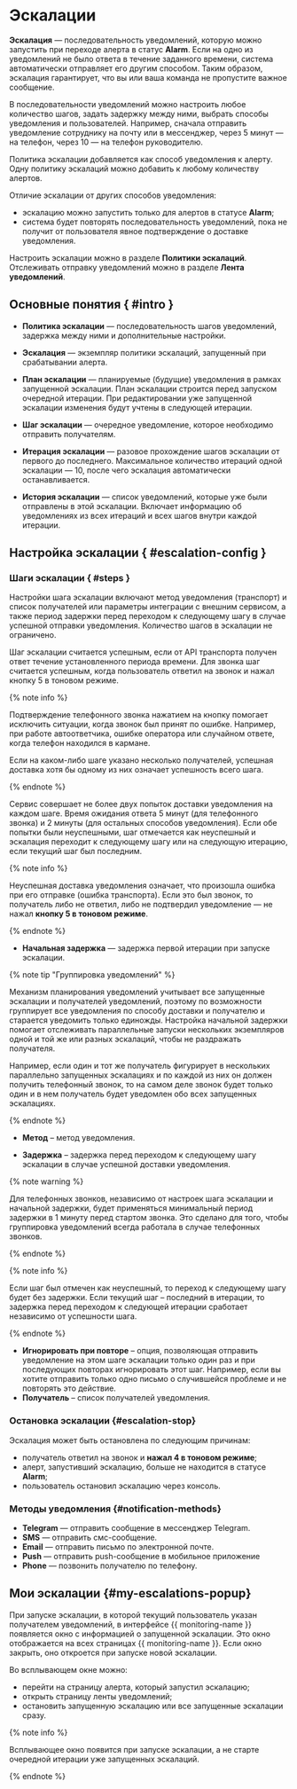 # Эскалации

**Эскалация** — последовательность уведомлений, которую можно запустить при переходе алерта в статус **Alarm**. Если на одно из уведомлений не было ответа в течение заданного времени, система автоматически отправляет его другим способом. Таким образом, эскалация гарантирует, что вы или ваша команда не пропустите важное сообщение.

В последовательности уведомлений можно настроить любое количество шагов, задать задержку между ними, выбрать способы уведомления и пользователей. Например, сначала отправить уведомление сотруднику на почту или в мессенджер, через 5 минут — на телефон, через 10 — на телефон руководителю.

Политика эскалации добавляется как способ уведомления к алерту. Одну политику эскалаций можно добавить к любому количеству алертов.

Отличие эскалации от других способов уведомления:

* эскалацию можно запустить только для алертов в статусе **Alarm**;
* система будет повторять последовательность уведомлений, пока не получит от пользователя явное подтверждение о доставке уведомления.

Настроить эскалации можно в разделе **Политики эскалаций**. Отслеживать отправку уведомлений можно в разделе **Лента уведомлений**.

## Основные понятия { #intro }

* **Политика эскалации** — последовательность шагов уведомлений, задержка между ними и дополнительные настройки.

* **Эскалация** — экземпляр политики эскалаций, запущенный при срабатывании алерта.

* **План эскалации** — планируемые (будущие) уведомления в рамках запущенной эскалации. План эскалации строится перед запуском очередной итерации. При редактировании уже запущенной эскалации изменения будут учтены в следующей итерации.

* **Шаг эскалации** — очередное уведомление, которое необходимо отправить получателям.

* **Итерация эскалации** — разовое прохождение шагов эскалации от первого до последнего. Максимальное количество итераций одной эскалации — 10, после чего эскалация автоматически останавливается.

* **История эскалации** — список уведомлений, которые уже были отправлены в этой эскалации. Включает информацию об уведомлениях из всех итераций и всех шагов внутри каждой итерации.

## Настройка эскалации { #escalation-config }

### Шаги эскалации { #steps }

Настройки шага эскалации включают метод уведомления (транспорт) и список получателей или параметры интеграции с внешним сервисом, а также период задержки перед переходом к следующему шагу в случае успешной отправки уведомления. Количество шагов в эскалации не ограничено.

Шаг эскалации считается успешным, если от API транспорта получен ответ течение установленного периода времени. Для звонка шаг считается успешным, когда пользователь ответил на звонок и нажал кнопку 5 в тоновом режиме.

{% note info %}

Подтверждение телефонного звонка нажатием на кнопку помогает исключить ситуации, когда звонок был принят по ошибке. Например, при работе автоответчика, ошибке оператора или случайном ответе, когда телефон находился в кармане.

Если на каком-либо шаге указано несколько получателей, успешная доставка хотя бы одному из них означает успешность всего шага.

{% endnote %}

Сервис совершает не более двух попыток доставки уведомления на каждом шаге. Время ожидания ответа 5 минут (для телефонного звонка) и 2 минуты (для остальных способов уведомления). Если обе попытки были неуспешными, шаг отмечается как неуспешный и эскалация переходит к следующему шагу или на следующую итерацию, если текущий шаг был последним.

{% note info %}

Неуспешная доставка уведомления означает, что произошла ошибка при его отправке (ошибка транспорта). Если это был звонок, то получатель либо не ответил, либо не подтвердил уведомление — не нажал **кнопку 5 в тоновом режиме**.

{% endnote %}

* **Начальная задержка** — задержка первой итерации при запуске эскалации.

{% note tip "Группировка уведомлений" %}

Механизм планирования уведомлений учитывает все запущенные эскалации и получателей уведомлений, поэтому по возможности группирует все уведомления по способу доставки и получателю и старается уведомить только единожды. Настройка начальной задержки помогает отслеживать параллельные запуски нескольких экземпляров одной и той же или разных эскалаций, чтобы не раздражать получателя.

Например, если один и тот же получатель фигурирует в нескольких параллельно запущенных эскалациях и по каждой из них он должен получить телефонный звонок, то на самом деле звонок будет только один и в нем получатель будет уведомлен обо всех запущенных эскалациях.

{% endnote %}

* **Метод** – метод уведомления.

* **Задержка** – задержка перед переходом к следующему шагу эскалации в случае успешной доставки уведомления.

{% note warning %}

Для телефонных звонков, независимо от настроек шага эскалации и начальной задержки, будет применяться минимальный период задержки в 1 минуту перед стартом звонка. Это сделано для того, чтобы группировка уведомлений всегда работала в случае телефонных звонков.

{% endnote %}

{% note info %}

Если шаг был отмечен как неуспешный, то переход к следующему шагу будет без задержки. Если текущий шаг – последний в итерации, то задержка перед переходом к следующей итерации сработает независимо от успешности шага.

{% endnote %}

* **Игнорировать при повторе** – опция, позволяющая отправить уведомление на этом шаге эскалации только один раз и при последующих повторах игнорировать этот шаг. Например, если вы хотите отправить только одно письмо о случившейся проблеме и не повторять это действие.
* **Получатель** – список получателей уведомления.

### Остановка эскалации {#escalation-stop}

Эскалация может быть остановлена по следующим причинам:

* получатель ответил на звонок и **нажал 4 в тоновом режиме**;
* алерт, запустивший эскалацию, больше не находится в статусе **Alarm**;
* пользователь остановил эскалацию через консоль.

### Методы уведомления {#notification-methods}

* **Telegram** — отправить сообщение в мессенджер Telegram.
* **SMS** — отправить смс-сообщение.
* **Email** — отправить письмо по электронной почте.
* **Push** — отправить push-сообщение в мобильное приложение
* **Phone** — позвонить получателю по телефону.

## Мои эскалации {#my-escalations-popup}

При запуске эскалации, в которой текущий пользователь указан получателем уведомлений, в интерфейсе {{ monitoring-name }} появляется окно с информацией о запущенной эскалации. Это окно отображается на всех страницах {{ monitoring-name }}. Если окно закрыть, оно откроется при запуске новой эскалации.

Во всплывающем окне можно:

* перейти на страницу алерта, который запустил эскалацию;
* открыть страницу ленты уведомлений;
* остановить запущенную эскалацию или все запущенные эскалации сразу.

{% note info %}

Всплывающее окно появится при запуске эскалации, а не старте очередной итерации уже запущенных эскалаций.

{% endnote %}